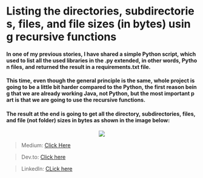 # Listing the directories, subdirectories, files, and file sizes (in bytes) using recursive functions

  
<h4>
In one of my previous stories, I have shared a simple Python script, which used to list all the used libraries in the .py extended, in other words, Python files, and returned the result in a requirements.txt file.
</h4>
	
  
<h4>
This time, even though the general principle is the same, whole project is going to be a little bit harder compared to the Python, the first reason being that we are already working Java, not Python, but the most important part is that we are going to use the recursive functions.
</h4>
  
<h4>
The result at the end is going to get all the directory, subdirectories, files, and file (not folder) sizes in bytes as shown in the image below:
</h4>

<div style="text-align:center"><img src="https://i.imgur.com/s03MWBB.png" /></div>
  

<blockquote>Medium: <a href="https://woosal1337.medium.com/listing-all-the-files-subdirectories-laying-down-in-the-path-recursively-java-6b7fa1080068"> Click Here</a></blockquote>

  

<blockquote>Dev.to: <a href="https://dev.to/woosal/listing-all-the-files-subdirectories-laying-down-in-the-path-recursively-java-3mii"> Click here</a></blockquote>

  

<blockquote>LinkedIn: <a href="https://www.linkedin.com/in/woosal/"> CLick here</a></blockquote>
